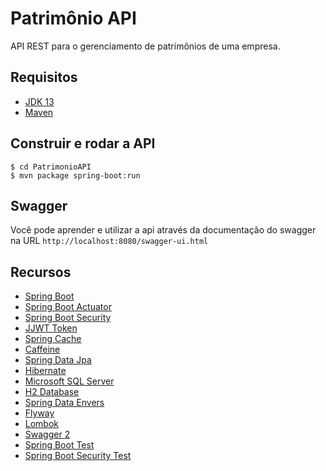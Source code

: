 # Patrimônio API
API REST para o gerenciamento de patrimônios de uma empresa. 

## Requisitos
 - [JDK 13](https://www.oracle.com/java/technologies/javase-jdk13-downloads.html)
 - [Maven](https://maven.apache.org/download.cgi)

## Construir e rodar a API
```
$ cd PatrimonioAPI
$ mvn package spring-boot:run
```

## Swagger
Você pode aprender e utilizar a api através da documentação do swagger na URL `http://localhost:8080/swagger-ui.html`

## Recursos
 - [Spring Boot](https://spring.io/projects/spring-boot)
 - [Spring Boot Actuator](https://spring.io/guides/gs/actuator-service)
 - [Spring Boot Security](https://spring.io/guides/gs/securing-web)
 - [JJWT Token](https://java.jsonwebtoken.io)
 - [Spring Cache](https://spring.io/guides/gs/caching)
 - [Caffeine](https://www.caffeine.tv)
 - [Spring Data Jpa](https://spring.io/guides/gs/accessing-data-jpa)
 - [Hibernate](https://hibernate.org)
 - [Microsoft SQL Server](https://dzone.com/articles/configuring-spring-boot-for-microsoft-sql-server)
 - [H2 Database](http://www.h2database.com/html/main.html)
 - [Spring Data Envers](https://spring.io/projects/spring-data-envers)
 - [Flyway](https://flywaydb.org/getstarted/java)
 - [Lombok](https://projectlombok.org)
 - [Swagger 2](https://springfox.github.io/springfox/docs/current)
 - [Spring Boot Test](https://spring.io/guides/gs/testing-web)
 - [Spring Boot Security Test](https://docs.spring.io/spring-security/site/docs/current/reference/html5)
